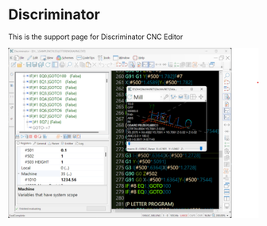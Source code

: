# Discriminator
This is the support page for Discriminator CNC Editor

![Splash](https://github.com/JasonTitcomb/Discriminator/blob/master/Images/HomeSplash.PNG?raw=true)
